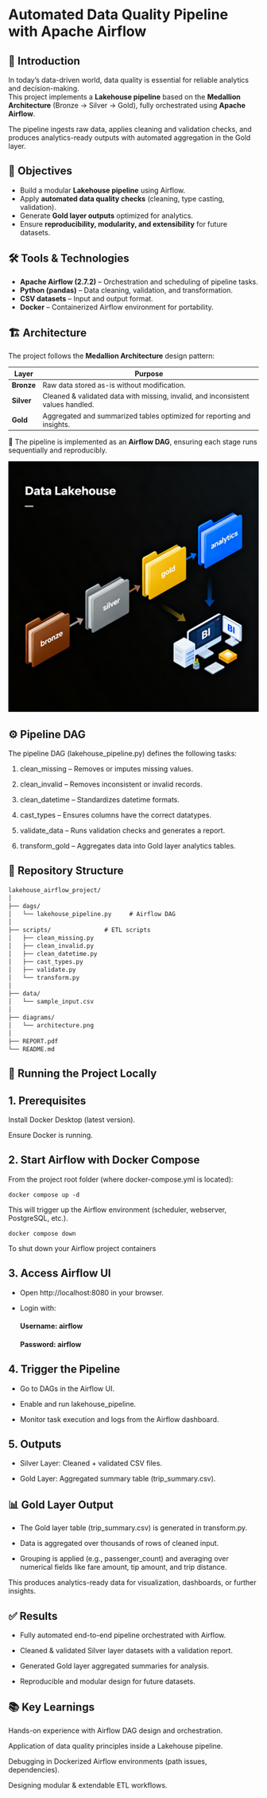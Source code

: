 # Automated Data Quality Pipeline with Apache Airflow  

## 📌 Introduction  
In today’s data-driven world, data quality is essential for reliable analytics and decision-making.  
This project implements a **Lakehouse pipeline** based on the **Medallion Architecture** (Bronze → Silver → Gold), fully orchestrated using **Apache Airflow**.  

The pipeline ingests raw data, applies cleaning and validation checks, and produces analytics-ready outputs with automated aggregation in the Gold layer.  



## 🎯 Objectives  
- Build a modular **Lakehouse pipeline** using Airflow.  
- Apply **automated data quality checks** (cleaning, type casting, validation).  
- Generate **Gold layer outputs** optimized for analytics.  
- Ensure **reproducibility, modularity, and extensibility** for future datasets.  



## 🛠️ Tools & Technologies  
- **Apache Airflow (2.7.2)** – Orchestration and scheduling of pipeline tasks.  
- **Python (pandas)** – Data cleaning, validation, and transformation.  
- **CSV datasets** – Input and output format.  
- **Docker** – Containerized Airflow environment for portability.  


## 🏗️ Architecture  

The project follows the **Medallion Architecture** design pattern:  

| Layer  | Purpose |
|--------|---------|
| **Bronze** | Raw data stored as-is without modification. |
| **Silver** | Cleaned & validated data with missing, invalid, and inconsistent values handled. |
| **Gold** | Aggregated and summarized tables optimized for reporting and insights. |

📌 The pipeline is implemented as an **Airflow DAG**, ensuring each stage runs sequentially and reproducibly.  

![*Architecture diagram*](./images/Lakehouse_architecture.png)


## ⚙️ Pipeline DAG

The pipeline DAG (lakehouse_pipeline.py) defines the following tasks:

1. clean_missing – Removes or imputes missing values.

2. clean_invalid – Removes inconsistent or invalid records.

3. clean_datetime – Standardizes datetime formats.

4. cast_types – Ensures columns have the correct datatypes.

5. validate_data – Runs validation checks and generates a report.

6. transform_gold – Aggregates data into Gold layer analytics tables.

## 📂 Repository Structure
```
lakehouse_airflow_project/  
│   
├── dags/   
│   └── lakehouse_pipeline.py     # Airflow DAG 
│   
├── scripts/               # ETL scripts    
│   ├── clean_missing.py    
│   ├── clean_invalid.py    
│   ├── clean_datetime.py   
│   ├── cast_types.py   
│   ├── validate.py 
│   └── transform.py    
│   
├── data/   
│   └── sample_input.csv  
│
├── diagrams/             
│   └── architecture.png
│
├── REPORT.pdf                     
└── README.md                      
```

## 🚀 Running the Project Locally

## 1. Prerequisites

Install Docker Desktop (latest version).

Ensure Docker is running.

## 2. Start Airflow with Docker Compose

From the project root folder (where docker-compose.yml is located):

```
docker compose up -d
```
This will trigger up the Airflow environment (scheduler, webserver, PostgreSQL, etc.).

```
docker compose down
```
To shut down your Airflow project containers

## 3. Access Airflow UI

- Open http://localhost:8080 in your browser.

- Login with:

    #### Username: airflow

    #### Password: airflow

## 4. Trigger the Pipeline

 - Go to DAGs in the Airflow UI.

 - Enable and run lakehouse_pipeline.

 - Monitor task execution and logs from the Airflow dashboard.

## 5.  Outputs

- Silver Layer: Cleaned + validated CSV files.

- Gold Layer: Aggregated summary table (trip_summary.csv).

## 📊 Gold Layer Output

- The Gold layer table (trip_summary.csv) is generated in transform.py.

- Data is aggregated over thousands of rows of cleaned input.

- Grouping is applied (e.g., passenger_count) and averaging over numerical fields like fare amount, tip amount, and trip distance.

This produces analytics-ready data for visualization, dashboards, or further insights.

## ✅ Results

- Fully automated end-to-end pipeline orchestrated with Airflow.

- Cleaned & validated Silver layer datasets with a validation report.

- Generated Gold layer aggregated summaries for analysis.

- Reproducible and modular design for future datasets.

## 📚 Key Learnings

Hands-on experience with Airflow DAG design and orchestration.

Application of data quality principles inside a Lakehouse pipeline.

Debugging in Dockerized Airflow environments (path issues, dependencies).

Designing modular & extendable ETL workflows.
